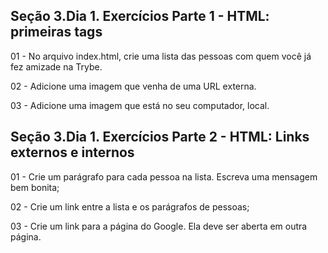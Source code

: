 ## Seção 3.Dia 1. Exercícios Parte 1 - HTML: primeiras tags

01 - No arquivo index.html, crie uma lista das pessoas com quem você já fez amizade na Trybe.

02 - Adicione uma imagem que venha de uma URL externa.

03 - Adicione uma imagem que está no seu computador, local.

## Seção 3.Dia 1. Exercícios Parte 2 - HTML: Links externos e internos

01 - Crie um parágrafo para cada pessoa na lista. Escreva uma mensagem bem bonita;

02 - Crie um link entre a lista e os parágrafos de pessoas;

03 - Crie um link para a página do Google. Ela deve ser aberta em outra página.
